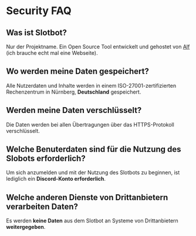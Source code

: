 # Security FAQ

## Was ist Slotbot?

Nur der Projektname. Ein Open Source Tool entwickelt und gehostet von [Alf](https://docs.webalf.de/) (ich brauche echt mal eine Webseite).

## Wo werden meine Daten gespeichert?

Alle Nutzerdaten und Inhalte werden in einem ISO-27001-zertifizierten Rechenzentrum in Nürnberg, **Deutschland** gespeichert.

## Werden meine Daten verschlüsselt?

Die Daten werden bei allen Übertragungen über das HTTPS-Protokoll verschlüsselt.

## Welche Benuterdaten sind für die Nutzung des Slobots erforderlich?

Um sich anzumelden und mit der Nutzung des Slotbots zu beginnen, ist lediglich ein **Discord-Konto erforderlich**.

## Welche anderen Dienste von Drittanbietern verarbeiten Daten?

Es werden **keine Daten** aus dem Slotbot an Systeme von Drittanbietern **weitergegeben**.

